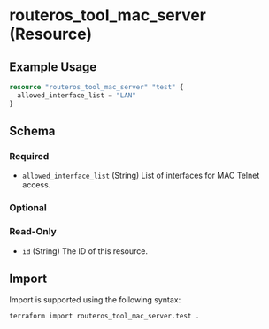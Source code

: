 # routeros_tool_mac_server (Resource)


## Example Usage
```terraform
resource "routeros_tool_mac_server" "test" {
  allowed_interface_list = "LAN"
}
```

<!-- schema generated by tfplugindocs -->
## Schema

### Required

- `allowed_interface_list` (String) List of interfaces for MAC Telnet access.

### Optional


### Read-Only

- `id` (String) The ID of this resource.

## Import
Import is supported using the following syntax:
```shell
terraform import routeros_tool_mac_server.test .
```
